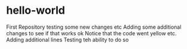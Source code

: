 # hello-world
First Repository
testing some new changes etc
Adding some additional changes to see if that works ok
Notice that the code went yellow etc.
Adding additional lines
Testing teh ability to do so

